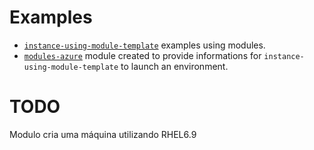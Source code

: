 Examples
========

- [`instance-using-module-template`](./instance-using-module-template) examples using modules.
- [`modules-azure`](./modules-azure) module created to provide informations for `instance-using-module-template` to launch an environment.


TODO
====

Modulo cria uma máquina utilizando RHEL6.9
